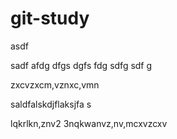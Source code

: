 # git-study



asdf

sadf
afdg
dfgs
dgfs
fdg
sdfg
sdf
g

















zxcvzxcm,vznxc,vmn

saldfalskdjflaksjfa
s



lqkrlkn,znv2    3nqkwanvz,nv,mcxvzcxv




